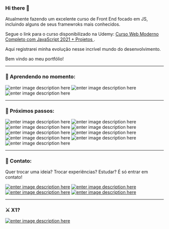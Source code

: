 ### Hi there 👋

<!--
**renanslopes/renanslopes** is a ✨ _special_ ✨ repository because its `README.md` (this file) appears on your GitHub profile.

Here are some ideas to get you started:

- 🔭 I’m currently working on ...
- 🌱 I’m currently learning ...
- 👯 I’m looking to collaborate on ...
- 🤔 I’m looking for help with ...
- 💬 Ask me about ...
- 📫 How to reach me: ...
- 😄 Pronouns: ...
- ⚡ Fun fact: ...
-->
Atualmente fazendo um excelente curso de Front End focado em JS, incluindo alguns de seus framewroks mais conhecidos.

Segue o link para o curso disponibilizado na Udemy: [Curso Web Moderno Completo com JavaScript 2021 + Projetos ](https://www.udemy.com/course/curso-web/ "Criado por Leonardo Moura Leitão e Cod3r Cursos Online").

Aqui registrarei minha evolução nesse incrível mundo do desenvolvimento.

Bem vindo ao meu portfólio!

<hr/>

### 🧠 Aprendendo no momento:
![enter image description here](https://img.shields.io/badge/HTML5-E34F26?style=for-the-badge&logo=html5&logoColor=white)
![enter image description here](https://img.shields.io/badge/CSS3-1572B6?style=for-the-badge&logo=css3&logoColor=white)
![enter image description here](https://img.shields.io/badge/JavaScript-323330?style=for-the-badge&logo=javascript&logoColor=F7DF1E)
<hr/>

### 🚀 Próximos passos:
![enter image description here](https://img.shields.io/badge/jQuery-0769AD?style=for-the-badge&logo=jquery&logoColor=white)
![enter image description here](https://img.shields.io/badge/Angular-DD0031?style=for-the-badge&logo=angular&logoColor=white)
![enter image description here](https://img.shields.io/badge/Bootstrap-563D7C?style=for-the-badge&logo=bootstrap&logoColor=white)
![enter image description here](https://img.shields.io/badge/Vue.js-35495E?style=for-the-badge&logo=vue.js&logoColor=4FC08D)
![enter image description here](https://img.shields.io/badge/MySQL-00000F?style=for-the-badge&logo=mysql&logoColor=white)
![enter image description here](https://img.shields.io/badge/MongoDB-4EA94B?style=for-the-badge&logo=mongodb&logoColor=white)
![enter image description here](https://img.shields.io/badge/Express.js-404D59?style=for-the-badge)
![enter image description here](https://img.shields.io/badge/React-20232A?style=for-the-badge&logo=react&logoColor=61DAFB)
![enter image description here](https://img.shields.io/badge/Node.js-43853D?style=for-the-badge&logo=node.js&logoColor=white)
<hr/>

 ### 👋 Contato:
Quer trocar uma ideia? Trocar experiências? Estudar? É só entrar em contato!

<a href="https://api.whatsapp.com/send?phone=5521974838314&text=Fala%20comigo">![enter image description here](https://img.shields.io/badge/WhatsApp-25D366?style=for-the-badge&logo=whatsapp&logoColor=white)</a>
<a href="https://www.linkedin.com/in/renanslopes/">![enter image description here](https://img.shields.io/badge/LinkedIn-0077B5?style=for-the-badge&logo=linkedin&logoColor=white)</a>
<a href="https://www.facebook.com/renanlopes.face">![enter image description here](https://img.shields.io/badge/Facebook-1877F2?style=for-the-badge&logo=facebook&logoColor=white)</a>
<a href="https://www.instagram.com/renanl0pes/">![enter image description here](https://img.shields.io/badge/Instagram-E4405F?style=for-the-badge&logo=instagram&logoColor=white)</a>

<hr/>

### ⚔️ X1?
<a href="https://account.xbox.com/en-us/profile?gamertag=GmrErre86">![enter image description here](https://img.shields.io/badge/Xbox-107C10?style=for-the-badge&logo=xbox&logoColor=white)</a>



